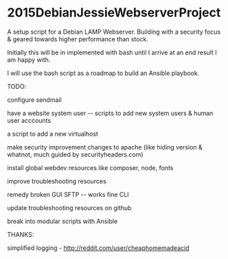 # 2015DebianJessieWebserverProject
A setup script for a Debian LAMP Webserver.
Building with a security focus & geared towards higher performance than stock.


Initially this will be in implemented with bash until I arrive at an end result I am happy with.

I will use the bash script as a roadmap to build an Ansible playbook.


TODO:

configure sendmail

have a website system user -- scripts to add new system users & human user acccounts

a script to add a new virtualhost

make security improvement changes to apache
(like hiding version & whatnot, much guided by securityheaders.com)

install global webdev resources like composer, node, fonts

improve troubleshooting resources

remedy broken GUI SFTP -- works fine CLI

update troubleshooting resources on github

break into modular scripts with Ansible

THANKS:

simplified logging - http://reddit.com/user/cheaphomemadeacid
